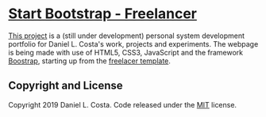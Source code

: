 # [Start Bootstrap - Freelancer](https://startbootstrap.com/template-overviews/freelancer/)

[This project](https://github.com/dluiscosta/dluiscosta.github.io/) is a (still
under development) personal system development portfolio for Daniel L. Costa's
work, projects and experiments. The webpage is being made with use of HTML5, CSS3, JavaScript and the framework [Boostrap](https://getbootstrap.com/), starting up
from the
[freelacer template](https://startbootstrap.com/template-overviews/freelancer/).

## Copyright and License

Copyright 2019 Daniel L. Costa. Code released under the [MIT](https://github.com/BlackrockDigital/startbootstrap-freelancer/blob/gh-pages/LICENSE) license.

